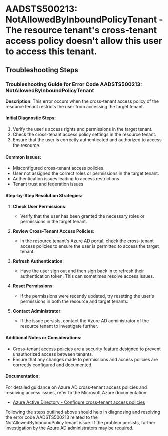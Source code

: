 
# AADSTS500213: NotAllowedByInboundPolicyTenant - The resource tenant's cross-tenant access policy doesn't allow this user to access this tenant.


## Troubleshooting Steps
### Troubleshooting Guide for Error Code AADSTS500213: NotAllowedByInboundPolicyTenant

**Description**: This error occurs when the cross-tenant access policy of the resource tenant restricts the user from accessing the target tenant.

#### Initial Diagnostic Steps:
1. Verify the user's access rights and permissions in the target tenant.
2. Check the cross-tenant access policy settings in the resource tenant.
3. Ensure that the user is correctly authenticated and authorized to access the resource.

#### Common Issues:
- Misconfigured cross-tenant access policies.
- User not assigned the correct roles or permissions in the target tenant.
- Authentication issues leading to access restrictions.
- Tenant trust and federation issues.

#### Step-by-Step Resolution Strategies:
1. **Check User Permissions**:
   - Verify that the user has been granted the necessary roles or permissions in the target tenant.

2. **Review Cross-Tenant Access Policies**:
   - In the resource tenant's Azure AD portal, check the cross-tenant access policies to ensure the user is permitted to access the target tenant.

3. **Refresh Authentication**:
   - Have the user sign out and then sign back in to refresh their authentication token. This can sometimes resolve access issues.

4. **Reset Permissions**:
   - If the permissions were recently updated, try resetting the user's permissions in both the resource and target tenants.

5. **Contact Administrator**:
   - If the issue persists, contact the Azure AD administrator of the resource tenant to investigate further.

#### Additional Notes or Considerations:
- Cross-tenant access policies are a security feature designed to prevent unauthorized access between tenants.
- Ensure that any changes made to permissions and access policies are correctly configured and documented.

#### Documentation:
For detailed guidance on Azure AD cross-tenant access policies and resolving access issues, refer to the Microsoft Azure documentation:
- [Azure Active Directory - Configure cross-tenant access policies](https://docs.microsoft.com/en-us/azure/active-directory/develop/cross-tenant-access-policies-introduction)

Following the steps outlined above should help in diagnosing and resolving the error code AADSTS500213 related to the NotAllowedByInboundPolicyTenant issue. If the problem persists, further investigation by the Azure AD administrators may be required.